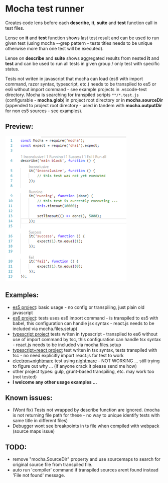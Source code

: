 # Mocha test runner 

Creates code lens before each **describe**, **it**, **suite** and **test** function call in test files.

Lense on **it** and **test** function shows last test result and can be used to run given test (using mocha --grep pattern - tests titles needs to be unique otherwise more than one test will be executed).

Lense on **describe** and **suite** shows aggregated results from nested **it** and **test** and can be used to run all tests in given group / only test with specific status.

Tests not writen in javascript that mocha can load (es6 with import command, razor syntax, typescript, etc.) needs to be transpiled to es5 or es6 without import command - see example projects in .vscode-test directory. Mocha is searching for transpiled scripts ```**/*.test.js``` (configurable - **mocha.glob**) in project root directory or in **mocha.sourceDir** (appended to project root directory - used in tandem with **mocha.outputDir** for non es5 sources - see examples).


## Preview:

![preview](./images/preview.png)

## Examples:
- [es5 project](.vscode-test/es5-project): basic usage - no config or transpiling, just plain old javascript
- [es6 project](.vscode-test/es6-project): tests uses es6 import command - is transpiled to es5 with babel, this configuration can handle jsx syntax - react.js needs to be included via mocha.files.setup)
- [typescript project](.vscode-test/ts-project) tests writen in typescript - transpiled to es6 without use of import command by tsc, this configuration can handle tsx syntax - react.js needs to be included via mocha.files.setup
- [typescript+react project](.vscode-test/tsx-project) test writen in tsx syntax, tests transpiled with tsc - no need explicitly import react.js for test to work
- [electron+nightmare](.vscode-test/nightmare-project) test using [nightmare](https://www.npmjs.com/package/nightmare) - NOT WORKING ... still trying to figure out why ... (if anyone crack it please send me how)
- other project types: gulp, grunt-based transpiling, etc. may work too (not tested)
- **I welcome any other usage examples ...**

## Known issues:
- (Wont fix) Tests not wrapped by describe function are ignored. (mocha is not returning file path for these - no way to unique identify tests with same title in different files)
- Debugger wont see breakpoints in ts file when compiled with webpack (source maps issue)

## TODO:
- remove "mocha.SourceDir" property and use sourcemaps to search for original source file from transpiled file.
- auto run 'compiler' command if transpiled sources arent found instead 'File not found' message.